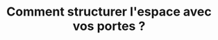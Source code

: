---
  template: 0
  type: "0"
  titre: "Comment structurer l'espace avec vos portes ?"
  titreMEA: "Structurer l'espace avec vos portes"
  surTitre: "Aménagement intérieur"
  tempsLecture: ""
  libelleType: "Article"
  url: "/c/magazine/inspirations-tendances/comment-structurer-l-espace-avec-vos-portes"
  thematiques: "Rénovation,Déco,Astuces et bricolage"
  piecesHabitation: "Chambre,Cuisine,Salle de bain,Salon,Combles,Entrée,Bureau"
  produits: "Porte"
  sujets: ""
  tags: ""
  visuelMea: null
  visuelDesktop: 
    url: "/img/contrib/3194989159803d3b/portes interieur.jpg"
    alt: "portes interieur"
  visuelMobile: null
  title: "Comment structurer l'espace avec vos portes ?"
  permalink: "articles//c/magazine/inspirations-tendances/comment-structurer-l-espace-avec-vos-portes"
  layout: "post"
  lang: "fr-fr"
---